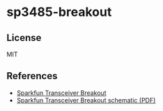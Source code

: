 # sp3485-breakout

## License

MIT

## References

- [Sparkfun Transceiver Breakout](https://www.sparkfun.com/products/10124)
- [Sparkfun Transceiver Breakout schematic (PDF)](https://cdn.sparkfun.com/datasheets/BreakoutBoards/RS485_Breakout_v10.pdf)
